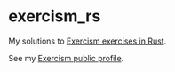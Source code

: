 # exercism_rs

My solutions to [Exercism exercises in Rust](<https://exercism.org/tracks/rust/exercises>).

See my [Exercism public profile](<https://exercism.org/profiles/Ludorg>).

